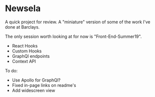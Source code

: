 # Newsela

A quick project for review. A "miniature" version of some of the work I've done at Barclays.

The only session worth looking at for now is "Front-End-Summer19".

* React Hooks
* Custom Hooks
* GraphQl endpoints
* Context API

To do:
* Use Apollo for GraphQl?
* Fixed in-page links on readme's
* Add widescreen view